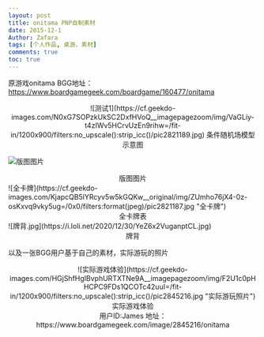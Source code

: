 ```yaml
---
layout: post
title: onitama PNP自制素材
date: 2015-12-1
Author: Zafara
tags: [个人作品, 桌游，素材]
comments: true
toc: true
---
```


原游戏onitama BGG地址：https://www.boardgamegeek.com/boardgame/160477/onitama

<div align="center">![测试1](https://cf.geekdo-images.com/N0xG7SOPzkUkSC2DxfHVoQ__imagepagezoom/img/VaGLiy-t4zIWv5HCrvUzEn9rihw=/fit-in/1200x900/filters:no_upscale():strip_icc()/pic2821189.jpg)
条件随机场模型示意图 </div>

![版图图片](https://cf.geekdo-images.com/N0xG7SOPzkUkSC2DxfHVoQ__imagepagezoom/img/VaGLiy-t4zIWv5HCrvUzEn9rihw=/fit-in/1200x900/filters:no_upscale():strip_icc()/pic2821189.jpg "版图") 
<center>版图图片</center>
![全卡牌](https://cf.geekdo-images.com/KjapcQB5lYRcyv5w5kGQKw__original/img/ZUmho76jX4-0z-osKxvq9vky5ug=/0x0/filters:format(jpeg)/pic2821187.jpg "全卡牌")
<center>全卡牌表</center>
![牌背.jpg](https://i.loli.net/2020/12/30/YeZ6x2VuganptCL.jpg)
<center>牌背</center>

以及一张BGG用户基于自己的素材，实际游玩的照片

<div align=center>![实际游戏体验](https://cf.geekdo-images.com/HGjShfHgIBvphURTXTNe9A__imagepagezoom/img/F2U1c0pHHCPC9FDs1QCOTc42uuI=/fit-in/1200x900/filters:no_upscale():strip_icc()/pic2845216.jpg "实际游玩照片")
<center>实际游戏体验</center>
用户ID:James
地址：https://www.boardgamegeek.com/image/2845216/onitama
